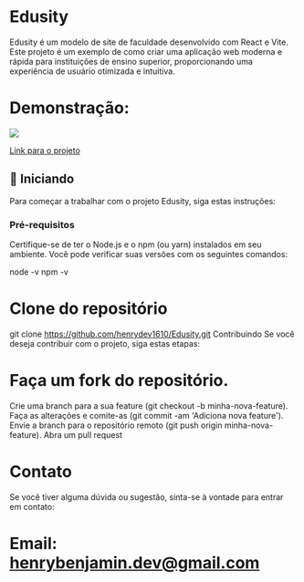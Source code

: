 
# Edusity

Edusity é um modelo de site de faculdade desenvolvido com React e Vite. Este projeto é um exemplo de como criar uma aplicação web moderna e rápida para instituições de ensino superior, proporcionando uma experiência de usuário otimizada e intuitiva.


# Demonstração:
<img src="./gif/gif.gif"/>
 
 [Link para o projeto](https://edusity-mu-tawny.vercel.app/)



## 🚀 Iniciando

Para começar a trabalhar com o projeto Edusity, siga estas instruções:

### Pré-requisitos

Certifique-se de ter o Node.js e o npm (ou yarn) instalados em seu ambiente. Você pode verificar suas versões com os seguintes comandos:


node -v
npm -v

# Clone do repositório
git clone https://github.com/henrydev1610/Edusity.git
Contribuindo
Se você deseja contribuir com o projeto, siga estas etapas:

# Faça um fork do repositório.
Crie uma branch para a sua feature (git checkout -b minha-nova-feature).
Faça as alterações e comite-as (git commit -am 'Adiciona nova feature').
Envie a branch para o repositório remoto (git push origin minha-nova-feature).
Abra um pull request

# Contato
Se você tiver alguma dúvida ou sugestão, sinta-se à vontade para entrar em contato:


# Email: henrybenjamin.dev@gmail.com

